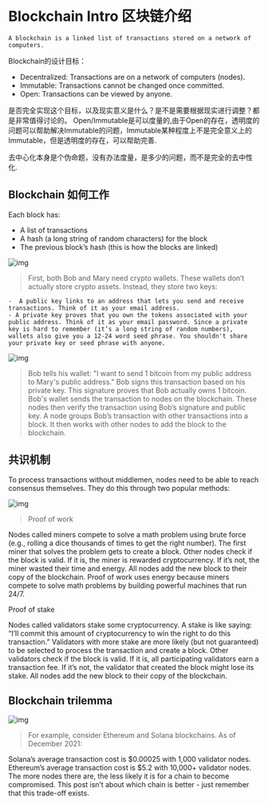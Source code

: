 # Blockchain Intro 区块链介绍

```
A blockchain is a linked list of transactions stored on a network of computers.
```

Blockchain的设计目标：

- Decentralized: Transactions are on a network of computers (nodes).
- Immutable: Transactions cannot be changed once committed. 
- Open: Transactions can be viewed by anyone.

是否完全实现这个目标，以及现实意义是什么？是不是需要根据现实进行调整？都是非常值得讨论的。
Open/Immutable是可以度量的,由于Open的存在，透明度的问题可以帮助解决Immutable的问题，Immutable某种程度上不是完全意义上的Immutable，但是透明度的存在，可以帮助完善.

去中心化本身是个伪命题，没有办法度量，是多少的问题，而不是完全的去中性化.

## Blockchain 如何工作

Each block has:

- A list of transactions
- A hash (a long string of random characters) for the block
- The previous block’s hash (this is how the blocks are linked)

![img](https://global-uploads.webflow.com/617702c73410810254ccd237/619e8c6e3ab36fcb7d00f68c_Blockchain.png)

> First, both Bob and Mary need crypto wallets. These wallets don’t actually store crypto assets. Instead, they store two keys:

    -  A public key links to an address that lets you send and receive transactions. Think of it as your email address.
    - A private key proves that you own the tokens associated with your public address. Think of it as your email password. Since a private key is hard to remember (it’s a long string of random numbers), wallets also give you a 12-24 word seed phrase. You shouldn't share your private key or seed phrase with anyone.

![img](https://global-uploads.webflow.com/617702c73410810254ccd237/619e8c8b3c25b65628d0ae53_Blockchain%20(1).png)

> Bob tells his wallet: "I want to send 1 bitcoin from my public address to Mary's public address." Bob signs this transaction based on his private key. This signature proves that Bob actually owns 1 bitcoin.
Bob's wallet sends the transaction to nodes on the blockchain. These nodes then verify the transaction using Bob’s signature and public key.
A node groups Bob’s transaction with other transactions into a block. It then works with other nodes to add the block to the blockchain.

## 共识机制

To process transactions without middlemen, nodes need to be able to reach consensus themselves. They do this through two popular methods:


![img](https://global-uploads.webflow.com/617702c73410810254ccd237/619e8d156689c4e24716206a_Consensus%20mechanisms.png)

> Proof of work

Nodes called miners compete to solve a math problem using brute force (e.g., rolling a dice thousands of times to get the right number).
The first miner that solves the problem gets to create a block.
Other nodes check if the block is valid. If it is, the miner is rewarded cryptocurrency. If it’s not, the miner wasted their time and energy.
All nodes add the new block to their copy of the blockchain.
Proof of work uses energy because miners compete to solve math problems by building powerful machines that run 24/7.

Proof of stake

Nodes called validators stake some cryptocurrency. A stake is like saying: “I’ll commit this amount of cryptocurrency to win the right to do this transaction.”
Validators with more stake are more likely (but not guaranteed) to be selected to process the transaction and create a block.
Other validators check if the block is valid. If it is, all participating validators earn a transaction fee. If it’s not, the validator that created the block might lose its stake.
All nodes add the new block to their copy of the blockchain.


## Blockchain trilemma

![img](https://global-uploads.webflow.com/617702c73410810254ccd237/620ff3395e52851078b35232_Blockchain%20trilemma.png)

> For example, consider Ethereum and Solana blockchains. As of December 2021:

Solana’s average transaction cost is $0.00025 with 1,000 validator nodes.
Ethereum’s average transaction cost is $5.2 with 10,000+ validator nodes.
The more nodes there are, the less likely it is for a chain to become compromised. This post isn’t about which chain is better - just remember that this trade-off exists.